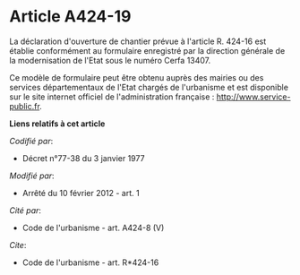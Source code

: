 # Article A424-19

La déclaration d'ouverture de chantier prévue à l'article R. 424-16 est établie conformément au formulaire enregistré par la
direction générale de la modernisation de l'Etat sous le numéro Cerfa 13407. 

Ce modèle de formulaire peut être obtenu auprès des mairies ou des services départementaux de l'Etat chargés de l'urbanisme
et est disponible sur le site internet officiel de l'administration française :  http://www.service-public.fr.

**Liens relatifs à cet article**

_Codifié par_:

  - Décret n°77-38 du 3 janvier 1977

_Modifié par_:

  - Arrêté du 10 février 2012 - art. 1

_Cité par_:

  - Code de l'urbanisme - art. A424-8 (V)

_Cite_:

  - Code de l'urbanisme - art. R*424-16
